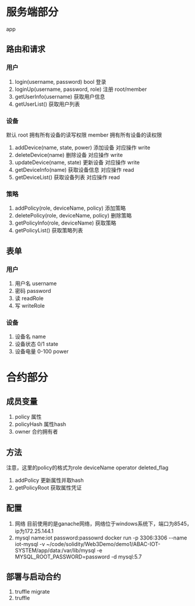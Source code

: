 # 服务端部分 
app

## 路由和请求
### 用户
1. login(username, password) bool  登录
2. loginUp(username, password, role) 注册 root/member
3. getUserInfo(username) 获取用户信息
4. getUserList() 获取用户列表

### 设备
默认 root 拥有所有设备的读写权限 member 拥有所有设备的读权限
1. addDevice(name, state, power)  添加设备   对应操作 write
2. deleteDevice(name) 删除设备 对应操作 write
3. updateDevice(name, state) 更新设备 对应操作 write
4. getDeviceInfo(name) 获取设备信息 对应操作 read
5. getDeviceList() 获取设备列表 对应操作 read

### 策略
1. addPolicy(role, deviceName, policy) 添加策略 
2. deletePolicy(role, deviceName, policy) 删除策略
3. getPolicyInfo(role, deviceName) 获取策略
4. getPolicyList() 获取策略列表


## 表单
### 用户
1. 用户名 username 
2. 密码 password 
3. 读 readRole
4. 写 writeRole 

### 设备
1. 设备名 name
2. 设备状态 0/1 state
3. 设备电量 0-100  power

# 合约部分
## 成员变量
1. policy 属性 
2. policyHash 属性hash
3. owner 合约拥有者 

## 方法
注意，这里的policy的格式为role deviceName operator deleted_flag
1. addPolicy 更新属性并取hash
2. getPolicyRoot 获取属性凭证



## 配置
1. 网络 目前使用的是ganache网络，网络位于windows系统下，端口为8545，ip为172.25.144.1
2. mysql name:iot password:passowrd
 docker run -p 3306:3306 --name iot-mysql -v ~/code/solidity/Web3Demo/demo1/ABAC-IOT-SYSTEM/app/data:/var/lib/mysql -e MYSQL_ROOT_PASSWORD=password  -d mysql:5.7


## 部署与启动合约
1. truffle migrate 
2. truffle 